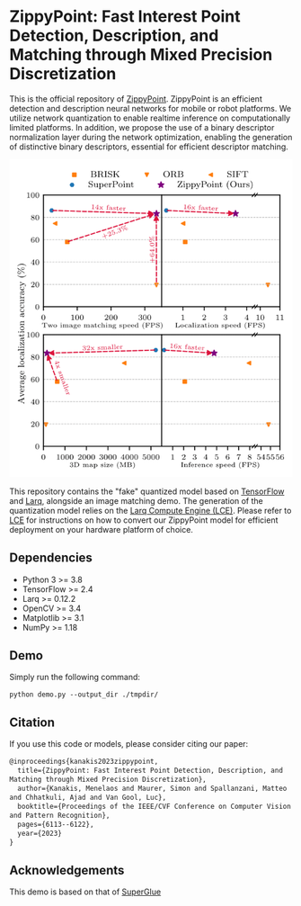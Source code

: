 # ZippyPoint: Fast Interest Point Detection, Description, and Matching through Mixed Precision Discretization

This is the official repository of [ZippyPoint](https://arxiv.org/pdf/2203.03610.pdf).
ZippyPoint is an efficient detection and description neural networks for mobile or robot platforms.
We utilize network quantization to enable realtime inference on computationally limited platforms.
In addition, we propose the use of a binary descriptor normalization layer during the network optimization,
enabling the generation of distinctive binary descriptors, 
essential for efficient descriptor matching.

<p align="center">
<img src="assets/figs/ZippyPoint_teaser.png" width="750">
</p>

This repository contains the "fake" quantized model based on [TensorFlow](https://www.tensorflow.org/) and [Larq](https://github.com/larq/larq),
alongside an image matching demo.
The generation of the quantization model relies on the [Larq Compute Engine (LCE)](https://github.com/larq/compute-engine).
Please refer to [LCE](https://github.com/larq/compute-engine) for instructions on how to convert our ZippyPoint model
for efficient deployment on your hardware platform of choice.

## Dependencies

* Python 3 >= 3.8
* TensorFlow >= 2.4
* Larq >= 0.12.2
* OpenCV >= 3.4
* Matplotlib >= 3.1
* NumPy >= 1.18

## Demo

Simply run the following command:

```
python demo.py --output_dir ./tmpdir/
```

## Citation

If you use this code or models, please consider citing our paper:

```
@inproceedings{kanakis2023zippypoint,
  title={ZippyPoint: Fast Interest Point Detection, Description, and Matching through Mixed Precision Discretization},
  author={Kanakis, Menelaos and Maurer, Simon and Spallanzani, Matteo and Chhatkuli, Ajad and Van Gool, Luc},
  booktitle={Proceedings of the IEEE/CVF Conference on Computer Vision and Pattern Recognition},
  pages={6113--6122},
  year={2023}
}
```

## Acknowledgements

This demo is based on that of [SuperGlue](https://github.com/magicleap/SuperGluePretrainedNetwork)
